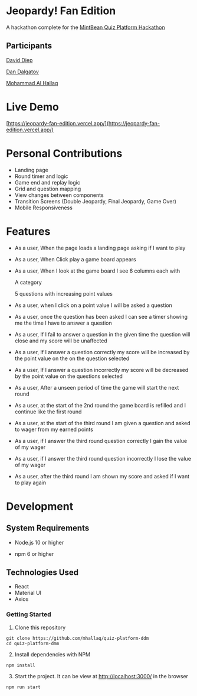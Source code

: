 Jeopardy! Fan Edition
=======

A hackathon complete for the [MintBean Quiz Platform Hackathon](https://sites.google.com/mintbean.io/mbjavascripthackshackthequizpl/home)

Participants
------
[David Diep](https://github.com/david-diep)

[Dan Dalgatov](https://github.com/dandalgatov)

[Mohammad Al Hallaq](https://github.com/mhallaq)

Live Demo
======
[https://jeopardy-fan-edition.vercel.app/](https://jeopardy-fan-edition.vercel.app/)

Personal Contributions
======
- Landing page
- Round timer and logic 
- Game end and replay logic
- Grid and question mapping
- View changes between components
- Transition Screens (Double Jeopardy, Final Jeopardy, Game Over)
- Mobile Responsiveness

Features
=======
- As a user, When the page loads a landing page asking if I want to play

- As a user, When Click play a game board appears

- As a user, When I look at the game board I see 6 columns each with

  A category

  5 questions with increasing point values

- As a user, when I click on a point value I will be asked a question

- As a user, once the question has been asked I can see a timer showing me the time I have to answer a question

- As a user, If I fail to answer a question in the given time the question will close and my score will be unaffected

- As a user, If I answer a question correctly my score will be increased by the point value on the on the question selected

- As a user, If I answer a question incorrectly my score will be decreased by the point value on the questions selected

- As a user, After a unseen period of time the game will start the next round

- As a user, at the start of the 2nd round the game board is refilled and I continue like the first round

- As a user, at the start of the third round I am given a question and asked to wager from my earned points

- As a user, if I answer the third round question correctly I gain the value of my wager

- As a user, if I answer the third round question incorrectly I lose the value of my wager

- As a user, after the third round I am shown my score and asked if I want to play again

Development
======

System Requirements
------

- Node.js 10 or higher

- npm 6 or higher

Technologies Used
------
- React
- Material UI
- Axios

### Getting Started


1. Clone this repository

```shell
git clone https://github.com/mhallaq/quiz-platform-ddm
cd quiz-platform-dmm
```
2. Install dependencies with NPM

```shell
npm install
```

3. Start the project.  It can be view at [http://localhost:3000/](http://localhost:3000/) in the browser

```shell
npm run start
```

